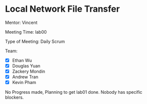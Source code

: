 # Local Network File Transfer

Mentor: Vincent

Meeting Time: lab00

Type of Meeting: Daily Scrum

Team: 
- [x] Ethan Wu
- [x] Douglas Yuan 
- [x] Zackery Mondin
- [x] Andrew Tran 
- [x] Kevin Pham

No Progress made, Planning to get lab01 done. Nobody has specific blockers.
